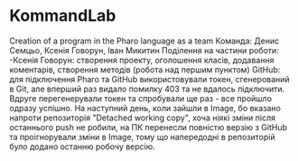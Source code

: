 # KommandLab
Creation of a program in the Pharo language as a team
Команда: Денис Семцьо, Ксенія Говорун, Іван Микитин
Поділення на частини роботи:
-Ксенія Говорун: створення проекту, оголошення класів, додавання коментарів, створення методів (робота над першим пунктом)
GitHub: для підключення Pharo та GitHub використовували токен, сгенерований в Git, але вперший раз видало помилку 403 та не вдалось підключити.
Вдруге перегенерували токен та спробували ще раз - все пройшло одразу успішно.
На наступний день, коли зайшли в Image, бо вказано напроти репозиторія "Detached working copy", хоча ніякі зміни після останнього push не робили, на ПК перенесли повністю верзію з GitHub та проігнорували зміни в Image, тому що напередодні в репозиторій було додано останню робочу версію.
